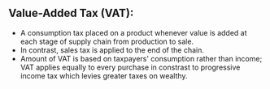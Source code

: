 ## Value-Added Tax (VAT):
- A consumption tax placed on a product whenever value is added at each stage of supply chain from production to sale.
- In contrast, sales tax is applied to the end of the chain.
- Amount of VAT is based on taxpayers' consumption rather than income; VAT applies equally to every purchase in constrast to progressive income tax which levies greater taxes on wealthy. 
